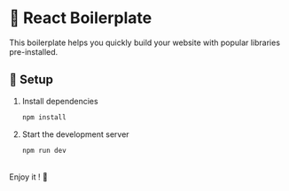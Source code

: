 # 🚀 React Boilerplate  

This boilerplate helps you quickly build your website with popular libraries pre-installed.  

## 📌 Setup  
1. Install dependencies  
   ```sh
   npm install
   ```

2. Start the development server
    ```sh
    npm run dev
    ```
<br>
Enjoy it ! 🎉

